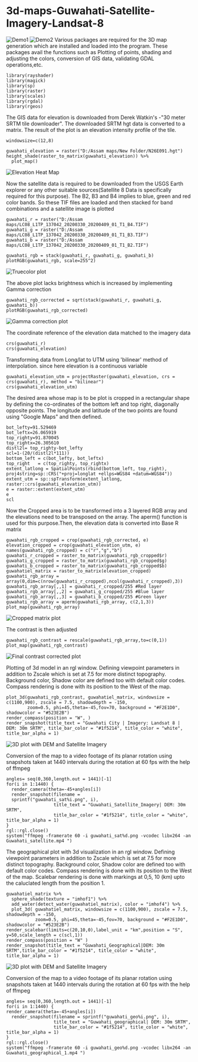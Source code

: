 # 3d-maps-Guwahati-Satellite-Imagery-Landsat-8
![Demo1](https://github.com/Hwoabam/3d-maps-Guwahati-Satellite-Imagery-Landsat-8/blob/master/Media/Animation/GIF1.gif)
![Demo2](https://github.com/Hwoabam/3d-maps-Guwahati-Satellite-Imagery-Landsat-8/blob/master/Media/Animation/GIF2.gif)
Various packages are required for the 3D map generation which are installed and loaded into the program. These packages avail the functions such as Plotting of points, shading and adjusting the colors, conversion of GIS data, validating GDAL operations,etc. 
```{r}
library(rayshader)
library(magick)
library(sp)
library(raster)
library(scales)
library(rgdal)
library(rgeos)
```
The GIS data for elevation is downloaded from Derek Watkin's -"30 meter SRTM tile downloader". The downloaded SRTM hgt data is converted to a matrix. The result of the plot is an elevation intensity profile of the tile.
```{r fig1, fig.height = 12, fig.width = 8, align= "center"}
windowsize=c(12,8)

guwahati_elevation = raster("D:/Assam maps/New Folder/N26E091.hgt")
height_shade(raster_to_matrix(guwahati_elevation)) %>%
  plot_map()
```
![Elevation Heat Map](https://github.com/Hwoabam/3d-maps-Guwahati-Satellite-Imagery-Landsat-8/blob/master/Media/Plots/Elevation_heatmap.png)

Now the satellite data is required to be downloaded from the USGS Earth explorer or any other suitable sources(Satellite 8 Data is specifically required for this purpose). The B2, B3 and B4 implies to blue, green and red color bands. So these TIF files are loaded and then stacked for band combinations and a satellite image is plotted 
```{r fig2, fig.height = 12, fig.width = 8, align= "center"}
guwahati_r = raster("D:/Assam maps/LC08_L1TP_137042_20200330_20200409_01_T1_B4.TIF")
guwahati_g = raster("D:/Assam maps/LC08_L1TP_137042_20200330_20200409_01_T1_B3.TIF")
guwahati_b = raster("D:/Assam maps/LC08_L1TP_137042_20200330_20200409_01_T1_B2.TIF")

guwahati_rgb = stack(guwahati_r, guwahati_g, guwahati_b)
plotRGB(guwahati_rgb, scale=255^2)
```
![Truecolor plot](https://github.com/Hwoabam/3d-maps-Guwahati-Satellite-Imagery-Landsat-8/blob/master/Media/Plots/RGB.png)

The above plot lacks brightness which is increased by implementing Gamma correction
```{r fig3, fig.height = 12, fig.width = 8, align= "center"}
guwahati_rgb_corrected = sqrt(stack(guwahati_r, guwahati_g, guwahati_b))
plotRGB(guwahati_rgb_corrected)
```
![Gamma correction plot](https://github.com/Hwoabam/3d-maps-Guwahati-Satellite-Imagery-Landsat-8/blob/master/Media/Plots/landsat_8_gamma_corrected.png)

The coordinate reference of the elevation data matched to the imagery data
```{r}
crs(guwahati_r)
crs(guwahati_elevation)
```
Transforming data from Long/lat to UTM using 'bilinear' method of interpolation. since here elevation is a continuous variable 
```{r}
guwahati_elevation_utm = projectRaster(guwahati_elevation, crs = crs(guwahati_r), method = "bilinear")
crs(guwahati_elevation_utm)
```
The desired area whose map is to be plot is cropped in a rectangular shape by defining the co-ordinates of the bottom left and top right, diagonally opposite points. The longitude and latitude of the two points are found using "Google Maps" and then defined.
```{r}
bot_lefty=91.529469
bot_leftx=26.065919
top_righty=91.870045
top_rightx=26.305610
distl2l= top_righty-bot_lefty  
scl=1-(20/(distl2l*111))
bottom_left = c(bot_lefty, bot_leftx)
top_right   = c(top_righty, top_rightx)
extent_latlong = SpatialPoints(rbind(bottom_left, top_right), proj4string=sp::CRS("+proj=longlat +ellps=WGS84 +datum=WGS84"))
extent_utm = sp::spTransform(extent_latlong, raster::crs(guwahati_elevation_utm))
e = raster::extent(extent_utm)
e
scl
```
Now the Cropped area is to be transformed into a 3 layered RGB array and the elevations need to be transposed on the array. The aperm() function is used for this purpose.Then, the elevation data is converted into Base R matrix
```{r fig4, fig.height = 12, fig.width = 8, align= "center"}
guwahati_rgb_cropped = crop(guwahati_rgb_corrected, e)
elevation_cropped = crop(guwahati_elevation_utm, e)
names(guwahati_rgb_cropped) = c("r","g","b")
guwahati_r_cropped = raster_to_matrix(guwahati_rgb_cropped$r)
guwahati_g_cropped = raster_to_matrix(guwahati_rgb_cropped$g)
guwahati_b_cropped = raster_to_matrix(guwahati_rgb_cropped$b)
guwahatiel_matrix = raster_to_matrix(elevation_cropped)
guwahati_rgb_array = array(0,dim=c(nrow(guwahati_r_cropped),ncol(guwahati_r_cropped),3))
guwahati_rgb_array[,,1] = guwahati_r_cropped/255 #Red layer
guwahati_rgb_array[,,2] = guwahati_g_cropped/255 #Blue layer
guwahati_rgb_array[,,3] = guwahati_b_cropped/255 #Green layer
guwahati_rgb_array = aperm(guwahati_rgb_array, c(2,1,3))
plot_map(guwahati_rgb_array)
```
![Cropped matrix plot](https://github.com/Hwoabam/3d-maps-Guwahati-Satellite-Imagery-Landsat-8/blob/master/Media/Plots/landsat_8_crop.png)

The contrast is then adjusted
```{r fig5, fig.height = 12, fig.width = 8, align= "center"}
guwahati_rgb_contrast = rescale(guwahati_rgb_array,to=c(0,1))
plot_map(guwahati_rgb_contrast)
```
![Final contrast corrected plot](https://github.com/Hwoabam/3d-maps-Guwahati-Satellite-Imagery-Landsat-8/blob/master/Media/Plots/landsat_8_crop_contrast_corrected.png)

Plotting of 3d model in an rgl window. Defining viewpoint parameters in addition to Zscale which is set at 7.5 for more distinct topography. Background color, Shadow color are defined too with default color codes. Compass rendering is done with its position to the West of the map.
```{r fig6, fig.height = 15, fig.width = 10, align= "center"}
plot_3d(guwahati_rgb_contrast, guwahatiel_matrix, windowsize = c(1100,900), zscale = 7.5, shadowdepth = -150,
        zoom=0.5, phi=45,theta=-45,fov=70, background = "#F2E1D0", shadowcolor = "#523E2B")
render_compass(position = "W", )
render_snapshot(title_text = "Guwahati City | Imagery: Landsat 8 | DEM: 30m SRTM", title_bar_color = "#1f5214", title_color = "white", title_bar_alpha = 1)
```
![3D plot with DEM and Satellite Imagery ](https://github.com/Hwoabam/3d-maps-Guwahati-Satellite-Imagery-Landsat-8/blob/master/Media/Snapshots/snap1.png)

Conversion of the map to a video footage of its planar rotation using snapshots taken at 1440 intervals during the rotation at 60 fps with the help of ffmpeg
```{r}
angles= seq(0,360,length.out = 1441)[-1]
for(i in 1:1440) {
  render_camera(theta=-45+angles[i])
  render_snapshot(filename =
  sprintf("guwahati_sat%i.png", i), 
                  title_text = "Guwahati_Satellite_Imagery| DEM: 30m SRTM",
                  title_bar_color = "#1f5214", title_color = "white", title_bar_alpha = 1)
}
rgl::rgl.close()
system("ffmpeg -framerate 60 -i guwahati_sat%d.png -vcodec libx264 -an Guwahati_satellite.mp4 ")
```
The geographical plot with 3d visualization in an rgl window. Defining viewpoint parameters in addition to Zscale which is set at 7.5 for more distinct topography. Background color, Shadow color are defined too with default color codes. Compass rendering is done with its position to the West of the map. Scalebar rendering is done with markings at 0,5, 10 (km) upto the caluclated length from the position 1.
```{r fig7, fig.height = 15, fig.width = 10, align= "center"}
guwahatiel_matrix %>%
  sphere_shade(texture = "imhof1") %>%
  add_water(detect_water(guwahatiel_matrix), color = "imhof4") %>%
  plot_3d( guwahatiel_matrix, windowsize = c(1100,900), zscale = 7.5, shadowdepth = -150,
           zoom=0.5, phi=45,theta=-45,fov=70, background = "#F2E1D0", shadowcolor = "#523E2B")
render_scalebar(limits=c(20,10,0),label_unit = "km",position = "S", y=50,scale_length = c(scl,1))
render_compass(position = "W" )
render_snapshot(title_text = "Guwahati_Geographical|DEM: 30m SRTM",title_bar_color = "#1f5214", title_color = "white", title_bar_alpha = 1)
```
![3D plot with DEM and Satellite Imagery ](https://github.com/Hwoabam/3d-maps-Guwahati-Satellite-Imagery-Landsat-8/blob/master/Media/Snapshots/snap2.png)

Conversion of the map to a video footage of its planar rotation using snapshots taken at 1440 intervals during the rotation at 60 fps with the help of ffmpeg
```{r}
angles= seq(0,360,length.out = 1441)[-1]
for(i in 1:1440) {
render_camera(theta=-45+angles[i])
  render_snapshot(filename = sprintf("guwahati_geo%i.png", i), 
                  title_text = "Guwahati_geographical| DEM: 30m SRTM",
                  title_bar_color = "#1f5214", title_color = "white", title_bar_alpha = 1)
}
rgl::rgl.close()
system("ffmpeg -framerate 60 -i guwahati_geo%d.png -vcodec libx264 -an Guwahati_geographical_1.mp4 ")
```

